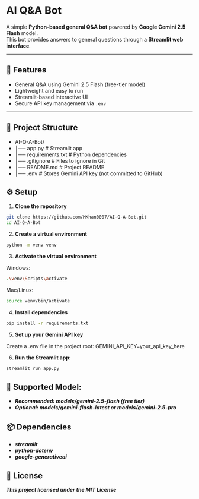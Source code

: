 # AI Q&A Bot

A simple **Python-based general Q&A bot** powered by **Google Gemini 2.5 Flash** model.  
This bot provides answers to general questions through a **Streamlit web interface**.

---

## 🚀 Features

- General Q&A using Gemini 2.5 Flash (free-tier model)
- Lightweight and easy to run
- Streamlit-based interactive UI
- Secure API key management via `.env`

---

## 📂 Project Structure

- AI-Q-A-Bot/
- │── app.py # Streamlit app
- │── requirements.txt # Python dependencies
- │── .gitignore # Files to ignore in Git
- │── README.md # Project README
- │── .env # Stores Gemini API key (not committed to GitHub)

## ⚙️ Setup

1. **Clone the repository**

```bash
git clone https://github.com/MKhan0007/AI-Q-A-Bot.git
cd AI-Q-A-Bot
```

2. **Create a virtual environment**

```bash
python -m venv venv
```

3. **Activate the virtual environment**

Windows:
```bash
.\venv\Scripts\activate
```

Mac/Linux:

```bash
source venv/bin/activate
```

4. **Install dependencies**

```bash
pip install -r requirements.txt
```
5. **Set up your Gemini API key**

Create a .env file in the project root:
GEMINI_API_KEY=your_api_key_here

6. **Run the Streamlit app:**

```bash
streamlit run app.py
```

## 🤖 Supported Model:

- ***Recommended: models/gemini-2.5-flash (free tier)***
- ***Optional: models/gemini-flash-latest or models/gemini-2.5-pro***

## 📦 Dependencies

- ***streamlit***
- ***python-dotenv***
- ***google-generativeai***

## 📜 License

***This project licensed under the MIT License***